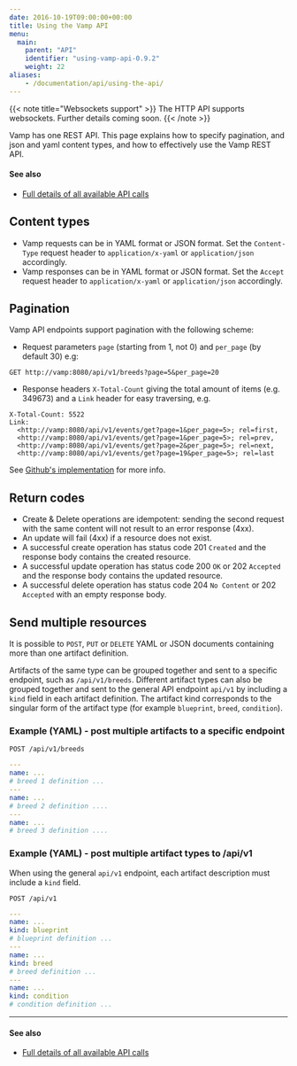 ```yaml
---
date: 2016-10-19T09:00:00+00:00
title: Using the Vamp API
menu:
  main:
    parent: "API"
    identifier: "using-vamp-api-0.9.2"
    weight: 22
aliases:
    - /documentation/api/using-the-api/
---
```

{{< note title="Websockets support" >}}
The HTTP API supports websockets. Further details coming soon.
{{< /note >}}

Vamp has one REST API. This page explains how to specify pagination, and json and yaml content types, and how to effectively use the Vamp REST API.

#### See also
* [Full details of all available API calls](/documentation/api/v0.9.2/api-reference/)

## Content types

* Vamp requests can be in YAML format or JSON format. Set the `Content-Type` request header to `application/x-yaml` or `application/json` accordingly.
* Vamp responses can be in YAML format or JSON format. Set the `Accept` request header to `application/x-yaml` or `application/json` accordingly.

## Pagination

Vamp API endpoints support pagination with the following scheme:

* Request parameters `page` (starting from 1, not 0) and `per_page` (by default 30) e.g:

```
GET http://vamp:8080/api/v1/breeds?page=5&per_page=20
```

* Response headers `X-Total-Count` giving the total amount of items (e.g. 349673) and a `Link` header for easy traversing, e.g.
```
X-Total-Count: 5522
Link:
  <http://vamp:8080/api/v1/events/get?page=1&per_page=5>; rel=first,
  <http://vamp:8080/api/v1/events/get?page=1&per_page=5>; rel=prev,
  <http://vamp:8080/api/v1/events/get?page=2&per_page=5>; rel=next,
  <http://vamp:8080/api/v1/events/get?page=19&per_page=5>; rel=last
```

See [Github's implementation](https://developer.github.com/guides/traversing-with-pagination/) for more info.

## Return codes

* Create & Delete operations are idempotent: sending the second request with the same content will not result to an error response (4xx).
* An update will fail (4xx) if a resource does not exist.
* A successful create operation has status code 201 `Created` and the response body contains the created resource.
* A successful update operation has status code 200 `OK` or 202 `Accepted` and the response body contains the updated resource.
* A successful delete operation has status code 204 `No Content` or 202 `Accepted` with an empty response body.

## Send multiple resources

It is possible to `POST`, `PUT` or `DELETE` YAML or JSON documents containing more than one artifact definition.

Artifacts of the same type can be grouped together and sent to a specific endpoint, such as `/api/v1/breeds`. Different artifact types can also be grouped together and sent to the general API endpoint `api/v1` by including a `kind` field in each artifact definition. The artifact kind corresponds to the singular form of the artifact type (for example `blueprint`, `breed`, `condition`).

### Example (YAML) - post multiple artifacts to a specific endpoint 

`POST /api/v1/breeds`

```yaml
---
name: ...
# breed 1 definition ...
---
name: ...
# breed 2 definition ....
---
name: ...
# breed 3 definition ....
```

### Example (YAML) - post multiple artifact types to /api/v1
When using the general `api/v1` endpoint, each artifact description  must include a `kind` field.

`POST /api/v1`

```yaml
---
name: ...
kind: blueprint
# blueprint definition ...
---
name: ...
kind: breed
# breed definition ...
---
name: ...
kind: condition
# condition definition ...
```


-------------

#### See also
* [Full details of all available API calls](/documentation/api/v0.9.2/api-reference/)
